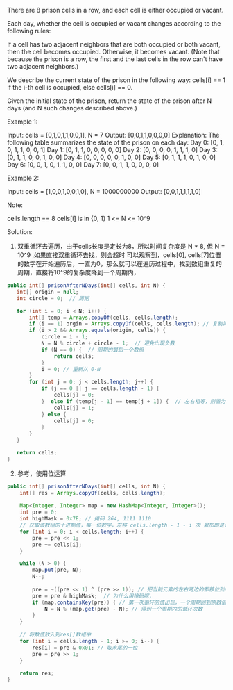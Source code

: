 There are 8 prison cells in a row, and each cell is either occupied or vacant.

Each day, whether the cell is occupied or vacant changes according to the following rules:

If a cell has two adjacent neighbors that are both occupied or both vacant, then the cell becomes occupied.
Otherwise, it becomes vacant.
(Note that because the prison is a row, the first and the last cells in the row can't have two adjacent neighbors.)

We describe the current state of the prison in the following way: cells[i] == 1 if the i-th cell is occupied, else cells[i] == 0.

Given the initial state of the prison, return the state of the prison after N days (and N such changes described above.)

 

Example 1:

Input: cells = [0,1,0,1,1,0,0,1], N = 7
Output: [0,0,1,1,0,0,0,0]
Explanation: 
The following table summarizes the state of the prison on each day:
Day 0: [0, 1, 0, 1, 1, 0, 0, 1]
Day 1: [0, 1, 1, 0, 0, 0, 0, 0]
Day 2: [0, 0, 0, 0, 1, 1, 1, 0]
Day 3: [0, 1, 1, 0, 0, 1, 0, 0]
Day 4: [0, 0, 0, 0, 0, 1, 0, 0]
Day 5: [0, 1, 1, 1, 0, 1, 0, 0]
Day 6: [0, 0, 1, 0, 1, 1, 0, 0]
Day 7: [0, 0, 1, 1, 0, 0, 0, 0]

Example 2:

Input: cells = [1,0,0,1,0,0,1,0], N = 1000000000
Output: [0,0,1,1,1,1,1,0]
 

Note:

cells.length == 8
cells[i] is in {0, 1}
1 <= N <= 10^9

Solution:

1. 双重循环去遍历，由于cells长度是定长为8，所以时间复杂度是 N * 8, 但 N = 10^9 ,如果直接双重循环去找，则会超时
可以观察到，cells[0], cells[7]位置的数字在开始遍历后，一直为0，那么就可以在遍历过程中，找到数组重复的周期，直接将10^9的复杂度降到一个周期内，

 ```java 
public int[] prisonAfterNDays(int[] cells, int N) {
	int[] origin = null;
	int circle = 0;  // 周期

	for (int i = 0; i < N; i++) {
		int[] temp = Arrays.copyOf(cells, cells.length);
		if (i == 1) orgin = Arrays.copyOf(cells, cells.length); // 复制第一次变动后的数组
		if (i > 2 && Arrays.equals(origin, cells)) {
			circle = i - 1;
			N = N % circle + circle - 1;  // 避免出现负数
			if (N == 0) {  // 周期的最后一个数组
				return cells;
			}
			i = 0; // 重新从 0-N
		}
		for (int j = 0; j < cells.length; j++) {
			if (j == 0 || j == cells.length - 1) {
				cells[j] = 0;
			}  else if (temp[j - 1] == temp[j + 1]) {  // 左右相等，则置为 1, 否则置为 0
				cells[j] = 1;
			} else {
				cells[j] = 0;
			}
		}
	}

	return cells;
}
 ```
            
               
2. 参考，使用位运算

```java
public int[] prisonAfterNDays(int[] cells, int N) {
    int[] res = Arrays.copyOf(cells, cells.length);
    
    Map<Integer, Integer> map = new HashMap<Integer, Integer>();
    int pre = 0;
    int highMask = 0x7E; // 掩码 264, 1111 1110
    // 获取该数组的十进制值，每一位数字，左移 cells.length - 1 - i 次 累加即是该数组的值
    for (int i = 0; i < cells.length; i++) {
        pre = pre << 1;
        pre += cells[i];
    }

    while (N > 0) {
        map.put(pre, N);
        N--;
        
        pre = ~((pre << 1) ^ (pre >> 1)); // 把当前元素的左右两边的都移位到同一个位置
        pre = pre & highMask;  // 为什么用掩码呢，
        if (map.containsKey(pre)) { // 第一次循环的值出现，一个周期回到原数值
            N = N % (map.get(pre) - N); // 得到一个周期内的循环次数
        }
    }
    
    // 将数值放入到res[]数组中
    for (int i = cells.length - 1; i >= 0; i--) {
        res[i] = pre & 0x01; // 取末尾的一位
        pre = pre >> 1;
    }
    
    return res;
}
```